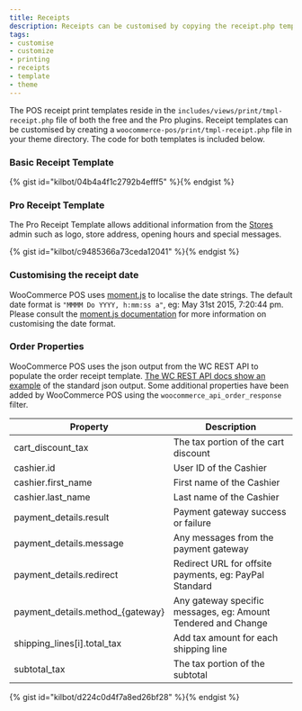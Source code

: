 ```yaml
---
title: Receipts
description: Receipts can be customised by copying the receipt.php template in your theme directory.
tags: 
- customise
- customize
- printing
- receipts
- template
- theme
---
```


The POS receipt print templates reside in the `includes/views/print/tmpl-receipt.php` file of both the free and the Pro plugins. Receipt templates can be customised by creating a `woocommerce-pos/print/tmpl-receipt.php` file in your theme directory. The code for both templates is included below.

### Basic Receipt Template

{% gist id="kilbot/04b4a4f1c2792b4efff5" %}{% endgist %}

### Pro Receipt Template

The Pro Receipt Template allows additional information from the [Stores](stores.html) admin such as logo, store address, opening hours and special messages. 

{% gist id="kilbot/c9485366a73ceda12041" %}{% endgist %}

### Customising the receipt date

WooCommerce POS uses [moment.js](http://momentjs.com/) to localise the date strings. The default date format is `"MMMM Do YYYY, h:mm:ss a"`, eg: May 31st 2015, 7:20:44 pm. Please consult the [moment.js documentation](http://momentjs.com/docs/#/parsing/string-format/) for more information on customising the date format.

### Order Properties

WooCommerce POS uses the json output from the WC REST API to populate the order receipt template. [The WC REST API docs show an example](http://woothemes.github.io/woocommerce-rest-api-docs/#view-an-order) of the standard json output. Some additional properties have been added by WooCommerce POS using the `woocommerce_api_order_response` filter.

| Property | Description |
| - | - |
| cart_discount_tax |  The tax portion of the cart discount |
| cashier.id | User ID of the Cashier |
| cashier.first_name | First name of the Cashier |
| cashier.last_name | Last name of the Cashier |
| payment_details.result | Payment gateway success or failure |
| payment_details.message | Any messages from the payment gateway |
| payment_details.redirect | Redirect URL for offsite payments, eg: PayPal Standard |
| payment\_details.method_{gateway} | Any gateway specific messages, eg: Amount Tendered and Change |
| shipping_lines[i].total_tax | Add tax amount for each shipping line |
| subtotal_tax | The tax portion of the subtotal |

{% gist id="kilbot/d224c0d4f7a8ed26bf28" %}{% endgist %}